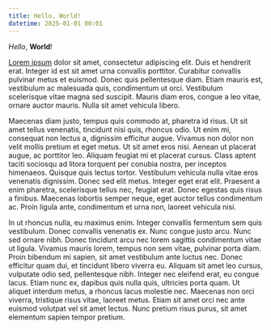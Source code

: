 ```yaml
---
title: Hello, World!
datetime: 2025-01-01 00:01
---
```


*Hello*, **World**!

[Lorem ipsum](https://some.url) dolor sit amet, consectetur adipiscing elit. Duis et hendrerit erat. Integer id est sit amet urna convallis porttitor. Curabitur convallis pulvinar metus et euismod. Donec quis pellentesque diam. Etiam mauris est, vestibulum ac malesuada quis, condimentum ut orci. Vestibulum scelerisque vitae magna sed suscipit. Mauris diam eros, congue a leo vitae, ornare auctor mauris. Nulla sit amet vehicula libero.

Maecenas diam justo, tempus quis commodo at, pharetra id risus. Ut sit amet tellus venenatis, tincidunt nisi quis, rhoncus odio. Ut enim mi, consequat non lectus a, dignissim efficitur augue. Vivamus non dolor non velit mollis pretium et eget metus. Ut sit amet eros nisi. Aenean ut placerat augue, ac porttitor leo. Aliquam feugiat mi et placerat cursus. Class aptent taciti sociosqu ad litora torquent per conubia nostra, per inceptos himenaeos. Quisque quis lectus tortor. Vestibulum vehicula nulla vitae eros venenatis dignissim. Donec sed elit metus. Integer eget erat elit. Praesent a enim pharetra, scelerisque tellus nec, feugiat erat. Donec egestas quis risus a finibus. Maecenas lobortis semper neque, eget auctor tellus condimentum ac. Proin ligula ante, condimentum et urna non, laoreet vehicula nisi.

In ut rhoncus nulla, eu maximus enim. Integer convallis fermentum sem quis vestibulum. Donec convallis venenatis ex. Nunc congue justo arcu. Nunc sed ornare nibh. Donec tincidunt arcu nec lorem sagittis condimentum vitae ut ligula. Vivamus mauris lorem, tempus non sem vitae, pulvinar porta diam. Proin bibendum mi sapien, sit amet vestibulum ante luctus nec. Donec efficitur quam dui, et tincidunt libero viverra eu. Aliquam sit amet leo cursus, vulputate odio sed, pellentesque nibh. Integer nec eleifend erat, eu congue lacus. Etiam nunc ex, dapibus quis nulla quis, ultricies porta quam. Ut aliquet interdum metus, a rhoncus lacus molestie nec. Maecenas non orci viverra, tristique risus vitae, laoreet metus. Etiam sit amet orci nec ante euismod volutpat vel sit amet lectus. Nunc pretium risus purus, sit amet elementum sapien tempor pretium. 